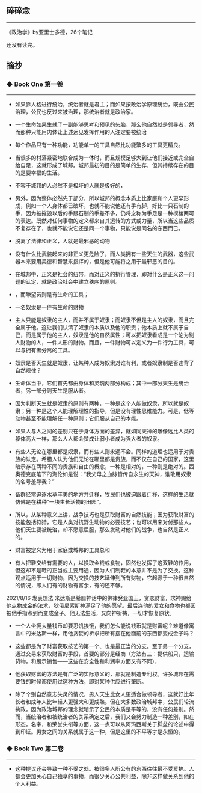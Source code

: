 ## 碎碎念
----

《政治学》by亚里士多德，26个笔记

还没有读完。

## 摘抄



### ◆  Book One 第一卷
-----

- 如果靠人格进行统治，统治者就是君主；而如果按政治学原理统治，既由公民治理，公民也反过来被治理，那统治者就是政治家。

- 一个生命如果生就了一副能够思考和预见的头脑，那么他自然就是领导者，然而那种只能用肉体让上述远见发挥作用的人注定要被统治

- 每个作品只有一种功能，功能单一的工具自然比功能繁多的工具更精良。

- 当很多的村落紧密地联合成为一体时，而且规模足够大到让他们接近或完全自给自足，这就形成了城邦。城邦最初的目的是简单的生存，但其持续存在的目的是要幸福的生活。

- 不容于城邦的人必然不是极坏的人就是极好的，

- 另外，因为整体必然先于部分，所以城邦的概念本质上比家庭和个人更早形成，例如一个人身体都已破坏，也就不能说他还有手有脚，好比一只石制的手，因为被摧毁以后的手跟石制的手差不多，仍将之称为手足是一种模棱两可的表达。既然对任何事物的定义都来自其运转的方式或力量，所以当这些品质不复存在了，也就不能说它还是同一个事物，只能说是同名的东西而已。

- 脱离了法律和正义，人就是最邪恶的动物

- 没有什么比武装起来的非正义更危险了，而人类拥有一些天生的武器，这些武器本来要用美德和智慧来指挥的，但是他可能将之用于最邪恶的目的。

- 在城邦中，正义是社会的纽带，而对正义的执行管理，即对什么是正义这一问题的认定，就是政治社会中建立秩序的原则。

- ，而瞭望员则是有生命的工具；

- 一名奴隶是一件有生命的财物

- 主人只能是奴隶的主人，而并不属于奴隶；而奴隶不但是主人的奴隶，而且完全属于他。这让我们认清了奴隶的本质以及他的职责；他本质上就不属于自己，而是属于他的主人，奴隶是他的自然属性；可以把奴隶看成是一个沦为别人财物的人，一件人形的财物。而且，一件财物可以定义为一件行为工具，可以与拥有者分离的工具。

- 奴隶是否天生就是奴隶，让某种人成为奴隶对谁有利，或者奴隶制是否违背了自然规律？

- 生命体当中，它们首先都由身体和灵魂两部分构成；其中一部分天生是统治者，另一部分则天生是服从者。

- 因为判断天生就是奴隶的原则有两种，一种是这个人能做奴隶，所以就是奴隶；另一种是这个人能理解理性的指导，但是没有理性思维能力。可是，低等动物甚至不能理解任一种原则；它们服从自己的本能。

- 如果人与人之间的差别只在于身体方面的差异，就如同天神的雕像远比人类的躯体高大一样，那么人人都会赞成让弱小者成为强大者的奴隶。

- 有些人无论在哪里都是奴隶，而有些人则永远不会。同样的道理也适用于对贵族的认定。希腊人认为他们无论在哪里都是贵族，而不仅在自己的国家，这里暗示存在两种不同的贵族和自由的概念，一种是相对的，一种则是绝对的。西奥德克底笔下的海伦如是说：“我父母之血脉皆传自永生的天神，谁敢用奴隶的名号羞辱我？”

- 畜群经常追逐水草丰美的地方并迁移，牧民们也被迫跟着迁移，这样的生活就仿佛是在耕种“一块生长活物的田园”。

- 所以，从某种意义上讲，战争技巧也是获取财富的自然技能；因为获取财富的技能包括狩猎，它是人类对抗野生动物的必要技艺；也可以用来对付那些人，他们天生要被统治，却不愿意屈服，那么发动对他们的战争，也自然是正义的。

- 财富被定义为用于家庭或城邦的工具总和

- 有人把鞋交给有需要的人，以换取金钱或食物，固然也发挥了这双鞋的作用，但这却不是鞋的正当或主要用途，因为人们制鞋的本意并不是为了交换。这种观点适用于一切财物，因为交换的技艺延伸到所有财物，它起源于一种很自然的情况，即人们有的财物有富余，有的还不够。

2021/8/16 发表想法
米达斯是希腊神话中的佛律癸亚国王，贪恋财富，求神赐给他点物成金的法术，狄俄尼索斯神满足了他的愿望。最后连他的爱女和食物也都因被他手指点到而变成金子。他无法生活，又向神祈祷，一切才恢复原状。
- 一个人坐拥大量钱币却要忍饥挨饿，我们怎么能说钱币就是财富呢？难道像寓言中的米达斯一样，用他贪婪的祈求把所有摆在他面前的东西都变成金子吗？

- 这些都是为了财富获取技艺的第一个、也是最正当的分支。至于另一个分支，通过交易来获取财富的手段，首要的部分是经商（方法有三：提供船只，运输货物，和展示销售——这些在安全性和利润率方面又有不同），

- 他获取财富的方法是有广泛的实际意义的，那就是制造专利权。许多城邦在需要钱的时候都使用过这种方法，即对某种供应进行垄断。

- 除了个别自然意志失灵的情况，男人天生比女人更适合做领导者，这就好比年长者和成年人比年轻人更强大和更成熟。但在大多数政治城邦中，公民们轮流执政，因为政治城邦的理念就暗示了公民的本质是平等的，没有任何差别。然而，当统治者和被统治者的关系确定之后，我们又会努力制造一种差别，如在形态，名字，和荣誉头衔等方面，这一点可以从阿玛西斯关于脚盆的论述中得到印证。男女之间的关系就属于这一种，但是这里的不平等才是永恒的。


### ◆  Book Two 第二卷
----------



- 这种提议还会导致一种不妥之处。被很多人所公有的东西往往最不受爱护。人都会更加关心自己独享的事物，而很少关心公共利益，除非这样做关系到他的个人利益。

